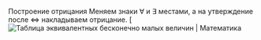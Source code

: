 Построение отрицания
	Меняем знаки $\forall \text{ и } \exists$ местами, а на утверждение после $\iff$ накладываем отрицание.
[![Таблица эквивалентных бесконечно малых величин | Математика](https://matematyka.ru/wp-content/uploads/2018/11/tablica-ekvival-beskonechno-malih.jpg)

